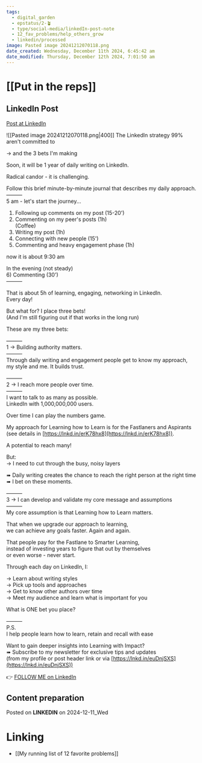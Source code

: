 ```yaml
---
tags:
  - digital_garden
  - epstatus/2-🪴
  - type/social-media/linkedIn-post-note
  - 12_fav_problems/help_others_grow
  - linkedin/processed
image: Pasted image 20241212070118.png
date_created: Wednesday, December 11th 2024, 6:45:42 am
date_modified: Thursday, December 12th 2024, 7:01:50 am
---
```

# [[Put in the reps]]
## LinkedIn Post
[Post at LinkedIn](https://www.linkedin.com/posts/sebastiankamilli_the-linkedin-strategy-99-arent-committed-activity-7272505438326140928-iTmu?utm_source=share&utm_medium=member_desktop)

![[Pasted image 20241212070118.png|400]]
The LinkedIn strategy 99% aren't committed to  
  
→ and the 3 bets I'm making  
  
Soon, it will be 1 year of daily writing on LinkedIn.  
  
Radical candor - it is challenging.  
  
Follow this brief minute-by-minute journal that describes my daily approach.  
———  
5 am - let's start the journey...  
  
1) Following up comments on my post (15-20')  
2) Commenting on my peer's posts (1h)  
(Coffee)  
3) Writing my post (1h)  
4) Connecting with new people (15')  
5) Commenting and heavy engagement phase (1h)  
  
now it is about 9:30 am  
  
In the evening (not steady)  
6) Commenting (30')  
———  
  
  
That is about 5h of learning, engaging, networking in LinkedIn.  
Every day!  
  
  
But what for? I place three bets!  
(And I'm still figuring out if that works in the long run)  
  
These are my three bets:  
  
———  
1 → Building authority matters.  
———  
Through daily writing and engagement people get to know my approach, my style and me. It builds trust.  
  
  
———  
2 → I reach more people over time.  
———  
I want to talk to as many as possible.  
LinkedIn with 1,000,000,000 users.  
  
Over time I can play the numbers game.  
  
My approach for Learning how to Learn is for the Fastlaners and Aspirants  
(see details in [https://lnkd.in/erK78hx8](https://lnkd.in/erK78hx8)).  
  
A potential to reach many!  
  
  
But:  
→ I need to cut through the busy, noisy layers  
  
➠ Daily writing creates the chance to reach the right person at the right time  
➠ I bet on these moments.  
  
  
———  
3 → I can develop and validate my core message and assumptions  
———  
My core assumption is that Learning how to Learn matters.  
  
That when we upgrade our approach to learning,  
we can achieve any goals faster. Again and again.  
  
That people pay for the Fastlane to Smarter Learning,  
instead of investing years to figure that out by themselves  
or even worse - never start.  
  
Through each day on LinkedIn, I:  
  
→ Learn about writing styles  
→ Pick up tools and approaches  
→ Get to know other authors over time  
→ Meet my audience and learn what is important for you  
  
  
What is ONE bet you place?  
  
  
———  
P.S.  
I help people learn how to learn, retain and recall with ease  
  
Want to gain deeper insights into Learning with Impact?  
➠ Subscribe to my newsletter for exclusive tips and updates  
(from my profile or post header link or via [https://lnkd.in/euDnjSXS](https://lnkd.in/euDnjSXS))


👉 [FOLLOW ME on LinkedIn](https://www.linkedin.com/comm/mynetwork/discovery-see-all?usecase=PEOPLE_FOLLOWS&followMember=sebastiankamilli)

## Content preparation


Posted on **LINKEDIN** on 2024-12-11_Wed
# Linking
+ [[My running list of 12 favorite problems]]